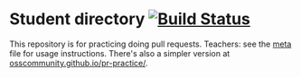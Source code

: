 # Student directory [![Build Status](https://travis-ci.org/uhcs2320/students.svg?branch=gh-pages)](https://travis-ci.org/uhcs2320/students)

This repository is for practicing doing pull requests. Teachers: see the [meta](meta.md) file for usage instructions. There's also a simpler version at [osscommunity.github.io/pr-practice/](http://osscommunity.github.io/pr-practice/).
